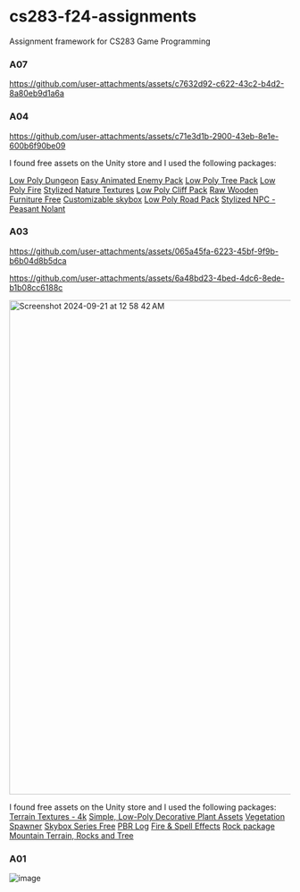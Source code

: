# cs283-f24-assignments
Assignment framework for CS283 Game Programming

### A07

https://github.com/user-attachments/assets/c7632d92-c622-43c2-b4d2-8a80eb9d1a6a





### A04

https://github.com/user-attachments/assets/c71e3d1b-2900-43eb-8e1e-600b6f90be09

I found free assets on the Unity store and I used the following packages:

[Low Poly Dungeon](https://brokenvector.itch.io/ultimate-low-poly-dungeon)
[Easy Animated Enemy Pack](https://quaternius.itch.io/animated-easy-enemies?download#google_vignette)
[Low Poly Tree Pack](https://brokenvector.itch.io/low-poly-tree-pack)
[Low Poly Fire](https://assetstore.unity.com/packages/vfx/particles/fire-explosions/low-poly-fire-244190)
[Stylized Nature Textures](https://assetstore.unity.com/packages/2d/textures-materials/stylized-nature-textures-228680)
[Low Poly Cliff Pack](https://assetstore.unity.com/packages/3d/environments/landscapes/low-poly-cliff-pack-67289)
[Raw Wooden Furniture Free](https://assetstore.unity.com/packages/3d/props/furniture/raw-wooden-furniture-free-166329)
[Customizable skybox](https://assetstore.unity.com/packages/2d/textures-materials/sky/customizable-skybox-174576)
[Low Poly Road Pack](https://brokenvector.itch.io/low-poly-road-pack)
[Stylized NPC - Peasant Nolant](https://www.turbosquid.com/3d-models/stylized-npc-peasant-nolant-2070554)


### A03
https://github.com/user-attachments/assets/065a45fa-6223-45bf-9f9b-b6b04d8b5dca

https://github.com/user-attachments/assets/6a48bd23-4bed-4dc6-8ede-b1b08cc6188c

<img width="885" alt="Screenshot 2024-09-21 at 12 58 42 AM" src="https://github.com/user-attachments/assets/2e2a6a0f-2fad-4742-8796-a5141e036266">

I found free assets on the Unity store and I used the following packages:
[Terrain Textures - 4k](https://assetstore.unity.com/packages/2d/textures-materials/terrain-textures-4k-179139)
[Simple, Low-Poly Decorative Plant Assets](https://assetstore.unity.com/packages/3d/vegetation/simple-low-poly-decorative-plant-assets-252714)
[Vegetation Spawner](https://assetstore.unity.com/packages/tools/terrain/vegetation-spawner-177192)
[Skybox Series Free](https://assetstore.unity.com/packages/2d/textures-materials/sky/skybox-series-free-103633)
[PBR Log](https://assetstore.unity.com/packages/2d/textures-materials/wood/pbr-log-149788)
[Fire & Spell Effects](https://assetstore.unity.com/packages/vfx/particles/fire-explosions/fire-spell-effects-36825)
[Rock package](https://assetstore.unity.com/packages/3d/props/exterior/rock-package-118182)
[Mountain Terrain, Rocks and Tree](https://assetstore.unity.com/packages/3d/environments/landscapes/mountain-terrain-rocks-and-tree-97905)


### A01
![image](https://github.com/user-attachments/assets/e51d198e-4022-4e4c-8dbb-749d199b9576)

